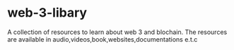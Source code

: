 # web-3-libary
A collection of resources to learn about web 3 and blochain.
The resources are available in audio,videos,book,websites,documentations e.t.c
